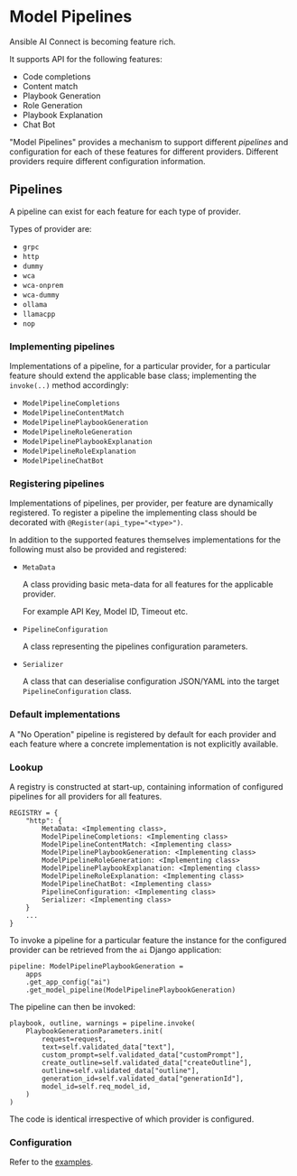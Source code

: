 # Model Pipelines

Ansible AI Connect is becoming feature rich.

It supports API for the following features:
- Code completions
- Content match
- Playbook Generation
- Role Generation
- Playbook Explanation
- Chat Bot

"Model Pipelines" provides a mechanism to support different _pipelines_ and configuration for each of these features for different providers. Different providers require different configuration information.

## Pipelines

A pipeline can exist for each feature for each type of provider.

Types of provider are:
- `grpc`
- `http`
- `dummy`
- `wca`
- `wca-onprem`
- `wca-dummy`
- `ollama`
- `llamacpp`
- `nop`

### Implementing pipelines

Implementations of a pipeline, for a particular provider, for a particular feature should extend the applicable base class; implementing the `invoke(..)` method accordingly:
- `ModelPipelineCompletions`
- `ModelPipelineContentMatch`
- `ModelPipelinePlaybookGeneration`
- `ModelPipelineRoleGeneration`
- `ModelPipelinePlaybookExplanation`
- `ModelPipelineRoleExplanation`
- `ModelPipelineChatBot`

### Registering pipelines

Implementations of pipelines, per provider, per feature are dynamically registered. To register a pipeline the implementing class should be decorated with `@Register(api_type="<type>")`.

In addition to the supported features themselves implementations for the following must also be provided and registered:
- `MetaData`

  A class providing basic meta-data for all features for the applicable provider.

  For example API Key, Model ID, Timeout etc.


- `PipelineConfiguration`

  A class representing the pipelines configuration parameters.


- `Serializer`

  A class that can deserialise configuration JSON/YAML into the target `PipelineConfiguration` class.

### Default implementations

A "No Operation" pipeline is registered by default for each provider and each feature where a concrete implementation is not explicitly available.

### Lookup

A registry is constructed at start-up, containing information of configured pipelines for all providers for all features.
```
REGISTRY = {
    "http": {
        MetaData: <Implementing class>,
        ModelPipelineCompletions: <Implementing class>
        ModelPipelineContentMatch: <Implementing class>
        ModelPipelinePlaybookGeneration: <Implementing class>
        ModelPipelineRoleGeneration: <Implementing class>
        ModelPipelinePlaybookExplanation: <Implementing class>
        ModelPipelineRoleExplanation: <Implementing class>
        ModelPipelineChatBot: <Implementing class>
        PipelineConfiguration: <Implementing class>
        Serializer: <Implementing class>
    }
    ...
}
```

To invoke a pipeline for a particular feature the instance for the configured provider can be retrieved from the `ai` Django application:
```
pipeline: ModelPipelinePlaybookGeneration =
    apps
    .get_app_config("ai")
    .get_model_pipeline(ModelPipelinePlaybookGeneration)
```
The pipeline can then be invoked:
```
playbook, outline, warnings = pipeline.invoke(
    PlaybookGenerationParameters.init(
        request=request,
        text=self.validated_data["text"],
        custom_prompt=self.validated_data["customPrompt"],
        create_outline=self.validated_data["createOutline"],
        outline=self.validated_data["outline"],
        generation_id=self.validated_data["generationId"],
        model_id=self.req_model_id,
    )
)
```
The code is identical irrespective of which provider is configured.

### Configuration

Refer to the [examples](../../../../docs/config).
